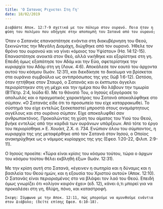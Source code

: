 ```yaml
---
title: 'Ο Σατανας Ριχνεται Στη Γη'
date: 18/02/2019
---
```


`Διαβάστε Αποκ. 12:7-9 σχετικά με τον πόλεμο στον ουρανό. Ποια ήταν η φύση του πολέμου που οδήγησε στην αποπομπή του Σατανά από τον ουρανό;`

Όταν ο Σατανάς επαναστάτησε ενάντια στη διακυβέρνηση του Θεού, ξεκινώντας την Μεγάλη Διαμάχη, διώχθηκε από τον ουρανό. Ήθελε τον θρόνο του ουρανού και να γίνει «όμοιος του Υψίστου» (Ησ. 14:12-15). Επαναστάτησε ανοικτά στον Θεό, αλλά νικήθηκε και εξορίστηκε στη γη. Επειδή όμως εξαπάτησε τον Αδάμ και την Εύα, σφετερίστηκε την κυριαρχία του Αδάμ στη γη (Λουκ. 4:6). Αποκάλεσε τον εαυτό του άρχοντα αυτού του κόσμου (Ιωάν. 12:31), και διεκδίκησε το δικαίωμα να βρίσκεται στα ουράνια συμβούλια ως αντιπρόσωπος της γης (Ιώβ 1:6-12). Ωστόσο, όταν ηττήθηκε στον Σταυρό, ο Σατανάς και οι έκπτωτοι άγγελοι περιορίστηκαν στη γη μέχρι και την ημέρα που θα λάβουν την τιμωρία (Β’Πέτρ. 2:4, Ιούδα 6). Με το θάνατό Του, ο Ιησούς εξαγόρασε το απολωλός και ο πραγματικός χαρακτήρας του Σατανά αποκαλύφθηκε στο σύμπαν. «Ο Σατανάς είδε ότι το προσωπείο του είχε καταρρακωθεί. Το σύστημά του είχε εντελώς ξεσκεπαστεί μπροστά στους αναμάρτητους αγγέλους και στο ουράνιο σύμπαν. Είχε αποκαλυφθεί σαν ανθρωποκτόνος. Προκαλώντας τη χύση του αίματος του Υιού του Θεού, βγήκε εντελώς από την καρδιά των ουράνιων υπάρξεων. Από τότε το έργο του περιορίσθηκε.» Ε. Χουάιτ, Ζ.Χ. σ. 734. Ενώπιον όλου του σύμπαντος, η κυριαρχία της γης μεταφέρθηκε από τον Σατανά στον Ιησού, ο Οποίος ανακηρύχθηκε ως ο νόμιμος κυρίαρχος της γης (Εφεσ. 1:20-22, Φιλιπ. 2:9-11). 

Ο Ιησούς προείπε: «Τώρα είναι κρίσις του κόσμου τούτου, τώρα ο άρχων του κόσμου τούτου θέλει εκβληθή έξω» (Ιωάν. 12:31).

Με την κρίση αυτή στο Σατανά, «έγεινεν η σωτηρία και η δύναμις και η βασιλεία του Θεού ημών, και η εξουσία του Χριστού αυτού» (Αποκ. 12:10). Ο Σατανάς είναι περιορισμένος στο να βλάψει τον λαό του Θεού. Επειδή όμως γνωρίζει ότι «ολίγον καιρόν έχει» (εδ. 12), κάνει ό,τι μπορεί για να προκαλέσει στη γη, θλίψη, πόνο, και καταστροφή.

`Σκεψη: Σύμφωνα με την Αποκ. 12:11, πώς μπορούμε να αμυνθούμε ενάντια στον Διάβολο; (δείτε επίσης Εφεσ. 6:10-18).`